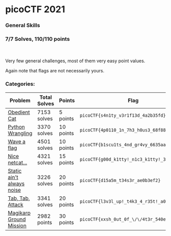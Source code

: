 # picoCTF 2021

### General Skills
### 7/7 Solves, 110/110 points
<br></br>
Very few general challenges, most of them very easy point values.

Again note that flags are not necessarily yours.

### Categories:

|Problem |Total Solves|Points|Flag|
|---------|------|------|-------|
|[Obedient Cat](Obedient%20Cat)|7153 solves|5 points|`picoCTF{s4n1ty_v3r1f13d_4a2b35fd}`|
|[Python Wrangling](Python%20Wrangling)|3370 solves|10 points|`picoCTF{4p0110_1n_7h3_h0us3_68f88f93}`|
|[Wave a flag](Wave%20a%20flag)|4501 solves|10 points|`picoCTF{b1scu1ts_4nd_gr4vy_6635aa47}`|
|[Nice netcat...](Nice%20netcat)|4321 solves|15 points|`picoCTF{g00d_k1tty!_n1c3_k1tty!_3d84edc8}`|
|[Static ain't always noise](Static%20aint%20always%20noise)|3226 solves|20 points|`picoCTF{d15a5m_t34s3r_ae0b3ef2}`|
|[Tab, Tab, Attack](Tab%20Tab%20Attack)|3341 solves|20 points|`picoCTF{l3v3l_up!_t4k3_4_r35t!_a00cae70}`|
|[Magikarp Ground Mission](Magikarp%20Ground%20Mission)|2982 points|30 points|`picoCTF{xxsh_0ut_0f_\/\/4t3r_540e4e79}`|
